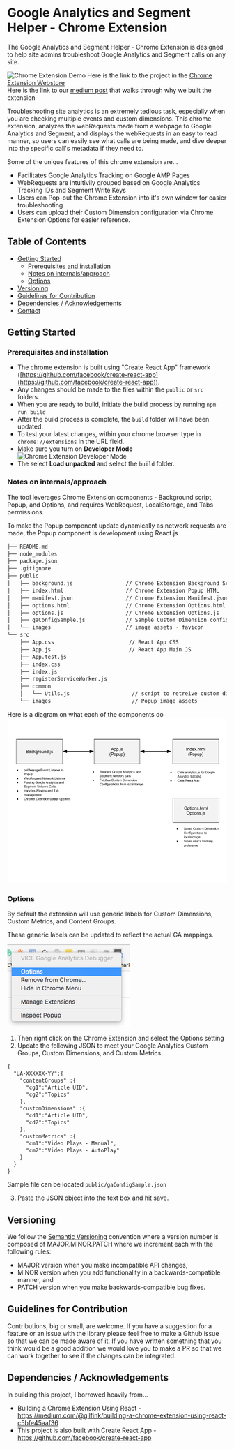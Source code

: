 # Google Analytics and Segment Helper - Chrome Extension
The Google Analytics and Segment Helper - Chrome Extension is designed to help site admins troubleshoot Google Analytics and Segment calls on any site.

![Chrome Extension Demo](./assets/chrome_animation.gif)
Here is the link to the project in the [Chrome Extension Webstore](https://rebrand.ly/errorb7136)  
Here is the link to our [medium post](https://rebrand.ly/troubae824) that walks through why we built the extension

Troubleshooting site analytics is an extremely tedious task, especially when you are checking multiple events and custom dimensions.  This chrome extension, analyzes the webRequests made from a webpage to Google Analytics and Segment, and displays the webRequests in an easy to read manner, so users can easily see what calls are being made, and dive deeper into the specific call's metadata if they need to.

Some of the unique features of this chrome extension are...

- Facilitates Google Analytics Tracking on Google AMP Pages
- WebRequests are intuitivily grouped based on Google Analytics Tracking IDs and Segment Write Keys
- Users can Pop-out the Chrome Extension into it's own window for easier troubleshooting
- Users can upload their Custom Dimension configuration via Chrome Extension Options for easier reference.

## Table of Contents
- [Getting Started](#getting-started)
  - [Prerequisites and installation](#prerequisites-and-installation)
  - [Notes on internals/approach](#notes-on-internalsapproach)
  - [Options](#options)
- [Versioning](#versioning)
- [Guidelines for Contribution](#guidelines-for-contribution)
- [Dependencies / Acknowledgements](#dependencies--acknowledgements)
- [Contact](#contact)

## Getting Started
### Prerequisites and installation
- The chrome extension is built using "Create React App" framework ([https://github.com/facebook/create-react-app](https://github.com/facebook/create-react-app)).
- Any changes should be made to the files within the `public` or `src` folders.
- When you are ready to build, initiate the build process by running
 ``` npm run build ```
- After the build process is complete, the `build` folder will have been updated.
- To test your latest changes, within your chrome browser type in `chrome://extensions` in the URL field.
- Make sure you turn on **Developer Mode**
![Chrome Extension Developer Mode](./assets/developer_mode.png)
- The select **Load unpacked** and select the `build` folder.

### Notes on internals/approach
The tool leverages Chrome Extension components - Background script, Popup, and Options, and requires WebRequest, LocalStorage, and Tabs permissions.

To make the Popup component update dynamically as network requests are made, the Popup component is development using React.js

```bash
├── README.md
├── node_modules
├── package.json
├── .gitignore
├── public
│   ├── background.js                 // Chrome Extension Background Script
│   ├── index.html                    // Chrome Extension Popup HTML
│   ├── manifest.json                 // Chrome Extension Manifest.json
│   ├── options.html                  // Chrome Extension Options.html
│   ├── options.js                    // Chrome Extension Options.js
│   ├── gaConfigSample.js             // Sample Custom Dimension configuration
│   └── images                        // image assets - favicon
└── src
    ├── App.css                        // React App CSS
    ├── App.js                         // React App Main JS
    ├── App.test.js
    ├── index.css
    ├── index.js
    ├── registerServiceWorker.js
    ├── common
    │	└── Utils.js                    // script to retreive custom dimension mapping
    └── images							// Popup image assets
```

Here is a diagram on what each of the components do
![Chrome Extension Workflow](./assets/OSS-Chrome-Extension.png)

### Options
By default the extension will use generic labels for Custom Dimensions, Custom Metrics, and Content Groups.  

These generic labels can be updated to reflect the actual GA mappings.

![Screenshot 5](./assets/readme-screenshot-5.png)

1. Then right click on the Chrome Extension and select the Options setting
2. Update the following JSON to meet your Google Analytics Custom Groups, Custom Dimensions, and Custom Metrics.

```
{
  "UA-XXXXXX-YY":{
    "contentGroups" :{
      "cg1":"Article UID",
      "cg2":"Topics"
    },
    "customDimensions" :{
      "cd1":"Article UID",
      "cd2":"Topics"
    },
    "customMetrics" :{
      "cm1":"Video Plays - Manual",
      "cm2":"Video Plays - AutoPlay"
    }
  }
}
```
Sample file can be located `public/gaConfigSample.json`

3. Paste the JSON object into the text box and hit save.



## Versioning
We follow the [Semantic Versioning](https://semver.org/) convention where a version number is composed of MAJOR.MINOR.PATCH where we increment each with the following rules:

- MAJOR version when you make incompatible API changes,
- MINOR version when you add functionality in a backwards-compatible manner, and
- PATCH version when you make backwards-compatible bug fixes.

## Guidelines for Contribution
Contributions, big or small, are welcome. If you have a suggestion for a feature or an issue with the library please feel free to make a Github issue so that we can be made aware of it. If you have written something that you think would be a good addition we would love you to make a PR so that we can work together to see if the changes can be integrated.

## Dependencies / Acknowledgements
In building this project, I borrowed heavily from...
- Building a Chrome Extension Using React - https://medium.com/@gilfink/building-a-chrome-extension-using-react-c5bfe45aaf36
- This project is also built with Create React App - https://github.com/facebook/create-react-app
